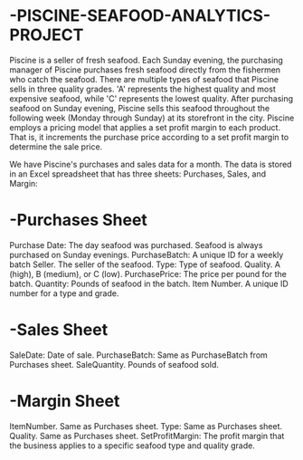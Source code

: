# -PISCINE-SEAFOOD-ANALYTICS-PROJECT

Piscine is a seller of fresh seafood. Each Sunday evening, the purchasing manager of Piscine purchases fresh seafood directly from the fishermen who catch the seafood. There are multiple types of seafood that Piscine sells in three quality grades. 'A' represents the highest quality and most expensive seafood, while 'C' represents the lowest quality. After purchasing seafood on Sunday evening, Piscine sells this seafood throughout the following week (Monday through Sunday) at its storefront in the city. 
Piscine employs a pricing model that applies a set profit margin to each product. That is, it increments the purchase price according to a set profit margin to determine the sale price.

We have Piscine's purchases and sales data for a month. 
The data is stored in an Excel spreadsheet that has three sheets: Purchases, Sales, and Margin: 

# -Purchases Sheet 
Purchase Date: The day seafood was purchased. Seafood is always purchased on Sunday evenings. 
PurchaseBatch: A unique ID for a weekly batch 
Seller. The seller of the seafood. 
Type: Type of seafood. 
Quality. A (high), B (medium), or C (low). 
PurchasePrice: The price per pound for the batch. 
Quantity: Pounds of seafood in the batch. 
Item Number. A unique ID number for a type and grade. 

# -Sales Sheet 
SaleDate: Date of sale. 
PurchaseBatch: Same as PurchaseBatch from Purchases sheet. 
SaleQuantity. Pounds of seafood sold. 


# -Margin Sheet 
ItemNumber. Same as Purchases sheet. 
Type: Same as Purchases sheet. 
Quality. Same as Purchases sheet. 
SetProfitMargin: The profit margin that the business applies to a specific seafood type and quality 
grade. 
